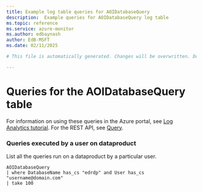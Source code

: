 ```yaml
---
title: Example log table queries for AOIDatabaseQuery
description:  Example queries for AOIDatabaseQuery log table
ms.topic: reference
ms.service: azure-monitor
ms.author: edbaynash
author: EdB-MSFT
ms.date: 02/11/2025

# This file is automatically generated. Changes will be overwritten. Do not change this file directly. 

---
```


# Queries for the AOIDatabaseQuery table

For information on using these queries in the Azure portal, see [Log Analytics tutorial](/azure/azure-monitor/logs/log-analytics-tutorial). For the REST API, see [Query](/rest/api/loganalytics/query).


### Queries executed by a user on dataproduct  


List all the queries run on a dataproduct by a particular user.  

```query
AOIDatabaseQuery
| where DatabaseName has_cs "edrdp" and User has_cs "username@domain.com"
| take 100
```

